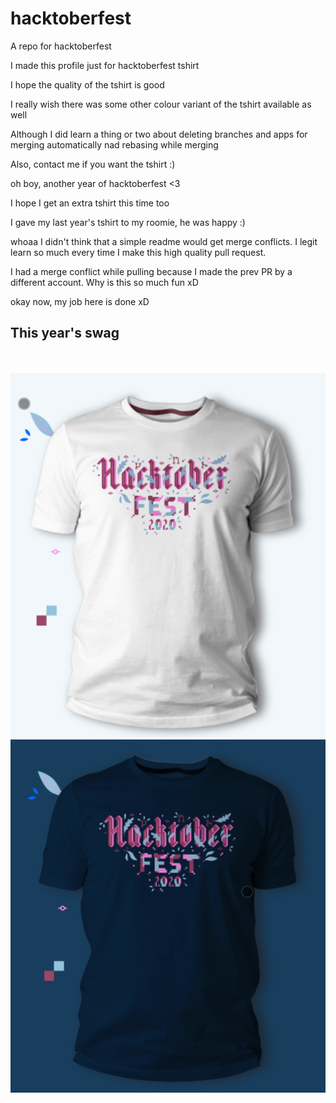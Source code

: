 # hacktoberfest
A repo for hacktoberfest

I made this profile just for hacktoberfest tshirt

I hope the quality of the tshirt is good

I really wish there was some other colour variant of the tshirt available as well

Although I did learn a thing or two about deleting branches and apps for merging automatically nad rebasing while merging

Also, contact me if you want the tshirt :)

oh boy, another year of hacktoberfest <3

I hope I get an extra tshirt this time too

I gave my last year's tshirt to my roomie, he was happy :)


whoaa I didn't think that a simple readme would get merge conflicts. I legit learn so much every time I make this high quality pull request.

I had a merge conflict while pulling because I made the prev PR by a different account. Why is this so much fun xD

okay now, my job here is done xD


## This year's swag
<br><br>
![Screenshot](tshirt_light.png)
<br>
![Screenshot](tshirt_dark.png)
